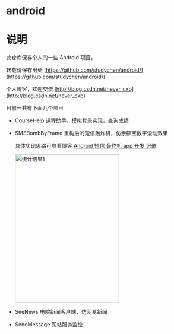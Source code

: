 # android
说明
=======
此仓库保存个人的一些 Android 项目。

转载请保存出处 [https://github.com/studychen/android/](https://github.com/studychen/android/)

个人博客，欢迎交流 [http://blog.csdn.net/never_cxb](http://blog.csdn.net/never_cxb)

目前一共有下面几个项目

- CourseHelp	课程助手，模拟登录实现，查询成绩
- SMSBombByFrame	重构后的短信轰炸机，仿余额宝数字滚动效果 

  具体实现思路可参看博客 [Android 短信 轰炸机 app 开发 记录](http://blog.csdn.net/never_cxb/article/details/47614247)
  
  <img src="http://img.blog.csdn.net/20160114103215842" width="280" height="400" alt="统计结果1" align="center">
- SeeNews	电院新闻客户端，仿网易新闻
- SendMessage	网站服务监控

